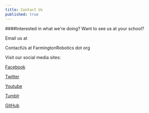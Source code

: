 ```yaml
---
title: Contact Us
published: true
---
```


####Interested in what we're doing? Want to see us at your school?

Email us at 
<!-- Generated by http://johnhaller.com/useful-stuff/obfuscate-mailto -->
  <script language="javascript" type="text/javascript">
  <!--
    document.write('<a href="mai');
    document.write('lto');
    document.write(':&#67;&#111;&#110;&#116;&#97;&#99;&#116;&#85;&#115;');
    document.write('@');
    document.write('&#70;&#97;&#114;&#109;&#105;&#110;&#103;&#116;&#111;&#110;&#82;&#111;&#98;&#111;&#116;&#105;&#99;&#115;&#46;&#111;&#114;&#103;">');
    document.write('&#67;&#111;&#110;&#116;&#97;&#99;&#116;&#85;&#115;');
    document.write('@');
    document.write('&#70;&#97;&#114;&#109;&#105;&#110;&#103;&#116;&#111;&#110;&#82;&#111;&#98;&#111;&#116;&#105;&#99;&#115;&#46;&#111;&#114;&#103;<\/a>');
  // -->
  </script>
  <noscript>
    &#67;&#111;&#110;&#116;&#97;&#99;&#116;&#85;&#115; at
    &#70;&#97;&#114;&#109;&#105;&#110;&#103;&#116;&#111;&#110;&#82;&#111;&#98;&#111;&#116;&#105;&#99;&#115; dot &#111;&#114;&#103;
  </noscript>

Visit our social media sites:

[Facebook](https://www.facebook.com/FRC178)

[Twitter](https://twitter.com/team178)

[Youtube](https://www.youtube.com/user/Team178Enforcers)

[Tumblr](http://whatisfrc.tumblr.com/)

[GitHub](https://github.com/team178)